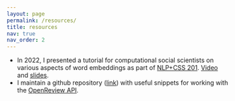 ```yaml
---
layout: page
permalink: /resources/
title: resources
nav: true
nav_order: 2
---
```


* In 2022, I presented a tutorial for computational social scientists on various aspects of word embeddings as part of
[NLP+CSS 201](https://nlp-css-201-tutorials.github.io/nlp-css-201-tutorials/). [Video](https://www.youtube.com/watch?v=qP9-jF8w13c) and [slides](https://github.com/nnkennard/embedding-tutorial/blob/main/slides.pdf).
* I maintain a github repository ([link](https://github.com/nnkennard/openreview-snippets)) with useful snippets for working with the [OpenReview API](https://docs.openreview.net/getting-started/using-the-api).
